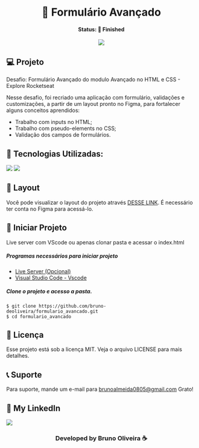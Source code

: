 <h1 align="center"> 📄 Formulário Avançado </h1>
<h4 align="center"> Status: 🚀 Finished </h4>

<p align="center">
  <img src="https://github.com/bruno-deoliveira/formulario_avancado/assets/109918729/f60cff25-809f-43df-b8d0-eba41ebb964e"
</p>

## 💻 Projeto
Desafio: Formulário Avançado do modulo Avançado no HTML e CSS - Explore Rocketseat

Nesse desafio, foi recriado uma aplicação com formulário, validações e customizações, a partir de um layout pronto no Figma, para fortalecer alguns conceitos aprendidos:
- Trabalho com inputs no HTML;
- Trabalho com pseudo-elements no CSS;
- Validação dos campos de formulários.

## 🚀 Tecnologias Utilizadas:
<div>
  <img src="https://img.shields.io/badge/HTML5-E34F26?style=for-the-badge&logo=html5&logoColor=white"/>
  <img src="https://img.shields.io/badge/CSS3-1572B6?style=for-the-badge&logo=css3&logoColor=white"/>
</div>

## 🔖 Layout
Você pode visualizar o layout do projeto através [DESSE LINK](https://www.figma.com/file/GcZLMN2JrxhXV69Sdmw6O5/Stage-03---Formul%C3%A1rio-avan%C3%A7ado-(Copy)?type=design&node-id=0-1&mode=design&t=T8PMcvWKdPkHYdQM-0). É necessário ter conta no Figma para acessá-lo.

## 💾 Iniciar Projeto
Live server com VScode ou apenas clonar pasta e acessar o index.html
<h5> Programas necessários para iniciar projeto </h5>

- [Live Server (Opcional)](https://marketplace.visualstudio.com/items?itemName=ritwickdey.LiveServer)
- [Visual Studio Code - Vscode](https://code.visualstudio.com/)

<h5> Clone o projeto e acesso a pasta. </h5>

```
$ git clone https://github.com/bruno-deoliveira/formulario_avancado.git
$ cd formulario_avancado
```
## 📝 Licença
Esse projeto está sob a licença MIT. Veja o arquivo LICENSE para mais detalhes.

## 📞 Suporte
Para suporte, mande um e-mail para brunoalmeida0805@gmail.com Grato!

## 🔎 My LinkedIn 
<a href="https://www.linkedin.com/in/bruno-almeida-deoliveira"><img src="https://img.shields.io/badge/LinkedIn-0077B5?style=for-the-badge&logo=linkedin&logoColor=white"/></a>

<h3 align="center">Developed by Bruno Oliveira ☕</h3>

